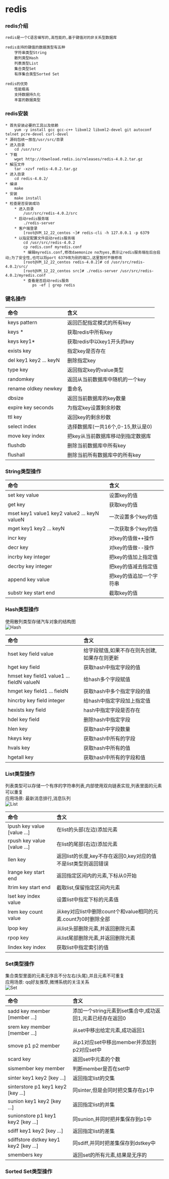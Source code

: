 # redis
### redis介绍
```
redis是一个C语言编写的,高性能的,基于键值对的非关系型数据库

redis支持的键值的数据类型有五种
    字符串类型String
    散列类型Hash
    列表类型List
    集合类型Set
    有序集合类型Sorted Set
    
redis的优势
    性能极高
    支持数据持久化
    丰富的数据类型
```
### redis安装
```
* 首先安装必要的工具以及依赖
    yum -y install gcc gcc-c++ libxml2 libxml2-devel git autoconf telnet pcre-devel curl-devel
* 源码包统一放在/usr/src/目录
* 进入目录
    cd /usr/src/
* 下载
    wget http://download.redis.io/releases/redis-4.0.2.tar.gz
* 解压文件
    tar -xzvf redis-4.0.2.tar.gz
* 进入目录
    cd redis-4.0.2/
* 编译
    make
* 安装
    make install
* 检查是否安装成功
    * 进入目录
        /usr/src/redis-4.0.2/src
    * 启动redis服务端
        ./redis-server
    * 客户端登录
    	[root@VM_12_22_centos ~]# redis-cli -h 127.0.0.1 -p 6379
    * 以指定配置文件启动redis服务端
    	cd /usr/src/redis-4.0.2
        cp redis.conf myredis.conf
        * 编辑myredis.conf,修改daemonize no为yes,表示让redis服务端在后台启动;为了安全性,也可以将port 6379改为别的端口,这里暂时不做修改
        [root@VM_12_22_centos redis-4.0.2]# cd /usr/src/redis-4.0.2/src/
        [root@VM_12_22_centos src]# ./redis-server /usr/src/redis-4.0.2/myredis.conf
        * 查看是否启动redis服务
            ps -ef | grep redis
```
### 键名操作
命令|含义
:---|:---
keys pattern|返回匹配指定模式的所有key
keys *|获取redis中所有key
keys key1*|获取redis中以key1开头的key
exists key|指定key是否存在
del key1 key2 ... keyN|删除指定key
type key|返回指定key的value类型
randomkey|返回从当前数据库中随机的一个key
rename oldkey newkey|重命名
dbsize|返回当前数据库的key数量
expire key seconds|为指定key设置剩余秒数
ttl key|返回key的剩余秒数
select index|选择数据库(一共16个,0-15,默认是0)
move key index|把key从当前数据库移动到指定数据库
flushdb|删除当前数据库中所有key
flushall|删除当前所有数据库中的所有key
### String类型操作
命令|含义
:---|:---
set key value|设置key的值
get key|获取key的值
mset key1 value1 key2 value2 ... keyN valueN|一次设置多个key的值
mget key1 key2 ... keyN|一次获取多个key的值
incr key|对key的值做++操作
decr key|对key的值做--操作
incrby key integer|把key的值加上指定值
decrby key integer|把key的值减去指定值
append key value|把key的值追加一个字符串
substr key start end|截取key的值
### Hash类型操作
使用散列类型存储汽车对象的结构图  
![Hash](https://raw.githubusercontent.com/duiying/note/master/img/hash.png)  

命令|含义
:---|:---
hset key field value|给字段赋值,如果不存在则先创建,如果存在则更新
hget key field|获取hash中指定字段的值
hmset key field1 value1 ... fieldN valueN|给hash多个字段赋值
hmget key field1 ... fieldN|获取hash中多个指定字段的值
hincrby key field integer|给hash中指定字段加上指定值
hexists key field|hash中指定字段是否存在
hdel key field|删除hash中指定字段
hlen key|获取hash中字段数量
hkeys key|获取hash中所有的字段
hvals key|获取hash中所有的值
hgetall key|获取hash中所有的字段和值
### List类型操作
列表类型可以存储一个有序的字符串列表,内部使用双向链表实现,列表里面的元素可以重复  
应用场景: 最新消息排行,消息队列    
![List](https://raw.githubusercontent.com/duiying/note/master/img/list.png)  

命令|含义
:---|:---
lpush key value [value ...]|在list的头部(左边)添加元素
rpush key value [value ...]|在list的尾部(右边)添加元素
llen key|返回list的长度,key不存在返回0,key对应的值不是list类型则返回错误
lrange key start end|返回指定区间内的元素,下标从0开始
ltrim key start end|截取list,保留指定区间内元素
lset key index value|设置list中指定下标的元素值
lrem key count value|从key对应list中删除count个和value相同的元素.count为0时删除全部
lpop key|从list头部删除元素,并返回删除元素
rpop key|从list尾部删除元素,并返回删除元素
lindex key index|获取list中指定索引的值
### Set类型操作
集合类型里面的元素无序且不分左右(头尾),并且元素不可重复  
应用场景: qq好友推荐,微博系统的关注关系  
![Set](https://raw.githubusercontent.com/duiying/note/master/img/set.png)  

命令|含义
:---|:---
sadd key member [member ...]|添加一个string元素到set集合中,成功返回1,元素已经存在返回0
srem key member [member ...]|从set中移出给定元素,成功返回1
smove p1 p2 member|从p1对应set中移出member并添加到p2对应set中
scard key|返回set中元素的个数
sismember key member|判断member是否在set中
sinter key1 key2 [key ...]|返回指定list的交集
sinterstore p1 key1 key2 [key ...]|同sinter,但是会同时把交集存在p1中
sunion key1 key2 [key ...]|返回指定list的并集
sunionstore p1 key1 key2 [key ...]|同sunion,并同时把并集保存到p1中
sdiff key1 key2 [key ...]|返回指定list的差集
sdiffstore dstkey key1 key2 [key ...]|同sdiff,并同时把差集保存到dstkey中
smembers key|返回set的所有元素,结果是无序的
### Sorted Set类型操作
